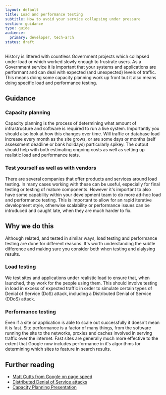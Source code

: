 ```yaml
---
layout: default
title: Load and performance testing
subtitle: How to avoid your service collapsing under pressure
section: guidance
type: guide
audience:
  primary: developer, tech-arch
status: draft
---
```


History is littered with countless Government projects which collapsed under
load or which worked slowly enough to frustrate users. As a Government service it is important that your systems and applications are
performant and can deal with expected (and unexpected) levels of traffic. This
means doing some capacity planning work up front but it also means doing
specific load and performance testing. 

## Guidance

### Capacity planning

Capacity planning is the process of determining what amount of
infrastructure and software is required to run a live system.
Importantly you should also look at how this changes over time. Will
traffic or database load increase every month as the site grows, or are
some days or months (self assessment deadline or bank holidays)
particularly spikey. The output should help with both estimating ongoing
costs as well as setting up realistic load and performance tests.

### Test yourself as well as with vendors

There are several companies that offer products and services around load
testing. In many cases working with these can be useful, especially for
final testing or testing of mature components. However it's important to
also have some capability within your development team to do more ad-hoc
load and performance testing. This is important to allow for an
rapid iterative development style, otherwise scalability or performance
issues can be introduced and caught late, when they are much harder to
fix.

## Why we do this

Although related, and tested in similar ways, load testing and
performance testing are done for different reasons. It's worth
understanding the subtle difference and making sure you consider both
when testing and alalysing results.

### Load testing

We test sites and applications under realistic load to ensure that, when
launched, they work for the people using them. This should involve
testing in load in excess of expected traffic in order to simulate
certain types of Denial of Service (DoS) attack, including a Distributed
Denial of Service (DDoS) attack.

### Performance testing

Even if a site or application is able to scale out successfully it
doesn't mean it is fast. Site performance is a factor of many things,
from the software running the site to the networks, proxies and caches
involved in serving traffic over the internet. Fast sites are generally
much more effective to the extent that Google now includes performance
in it's algorithms for determining which sites to feature in search
results.

## Further reading

* [Matt Cutts from Google on page speed](http://www.mattcutts.com/blog/site-speed/)
* [Distributed Denial of Service attacks](http://en.wikipedia.org/wiki/Denial-of-service_attack)
* [Capacity Planning Presentation](http://www.slideshare.net/jallspaw/velocity2008-capacity-management1-484676)
